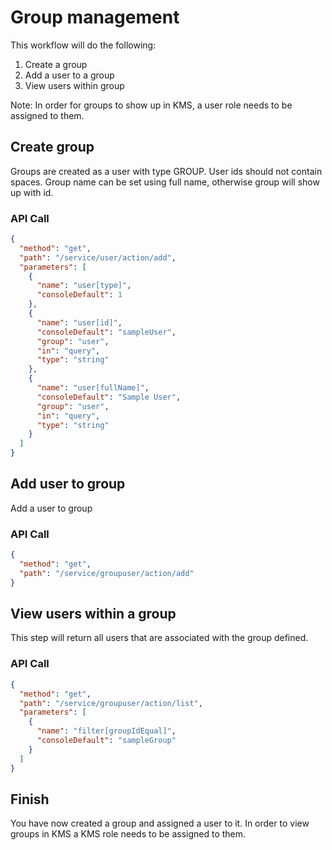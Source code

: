 <!--METADATA
{
  "summary": "Workflow to add groups, add users to them and view users within a group"
}
-->

# Group management
This workflow will do the following:
1. Create a group
2. Add a user to a group
3. View users within group

Note: In order for groups to show up in KMS, a user role needs to be assigned to them.

## Create group
Groups are created as a user with type GROUP.
User ids should not contain spaces.
Group name can be set using full name, otherwise group will show up with id.

### API Call
```json
{
  "method": "get",
  "path": "/service/user/action/add",
  "parameters": [
    {
      "name": "user[type]",
      "consoleDefault": 1
    },
    {
      "name": "user[id]",
      "consoleDefault": "sampleUser",
      "group": "user",
      "in": "query",
      "type": "string"
    },
    {
      "name": "user[fullName]",
      "consoleDefault": "Sample User",
      "group": "user",
      "in": "query",
      "type": "string"
    }
  ]
}
```

## Add user to group
Add a user to group

### API Call
```json
{
  "method": "get",
  "path": "/service/groupuser/action/add"
}
```

## View users within a group
This step will return all users that are associated with the group defined.

### API Call
```json
{
  "method": "get",
  "path": "/service/groupuser/action/list",
  "parameters": [
    {
      "name": "filter[groupIdEqual]",
      "consoleDefault": "sampleGroup"
    }
  ]
}
```

## Finish
You have now created a group and assigned a user to it. 
In order to view groups in KMS a KMS role needs to be assigned to them.
